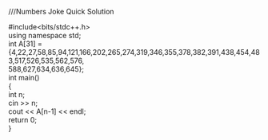 ///Numbers Joke Quick Solution                               

#include<bits/stdc++.h>              
using namespace std;                   
int A[31] = {4,22,27,58,85,94,121,166,202,265,274,319,346,355,378,382,391,438,454,483,517,526,535,562,576,                    
            588,627,634,636,645};                      
int main()                     
{                     
              int n;          
              cin >> n;              
              cout << A[n-1] << endl;            
              return 0;             
}
